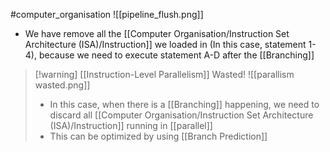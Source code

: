 #computer_organisation 
![[pipeline_flush.png]]
- We have remove all the [[Computer Organisation/Instruction Set Architecture (ISA)/Instruction]] we loaded in (In this case, statement 1-4), because we need to execute statement A-D after the [[Branching]]

>[!warning] [[Instruction-Level Parallelism]] Wasted!
>![[parallism wasted.png]]
>- In this case, when there is a [[Branching]] happening, we need to discard all [[Computer Organisation/Instruction Set Architecture (ISA)/Instruction]] running in [[parallel]]
>- This can be optimized by using [[Branch Prediction]]

